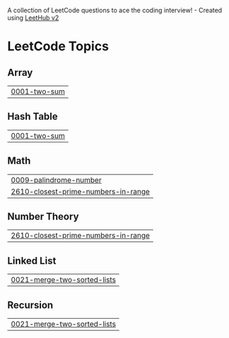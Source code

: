 A collection of LeetCode questions to ace the coding interview! - Created using [LeetHub v2](https://github.com/arunbhardwaj/LeetHub-2.0)
<!---LeetCode Topics Start-->
# LeetCode Topics
## Array
|  |
| ------- |
| [0001-two-sum](https://github.com/rujulmaind/LeetProblems/tree/master/0001-two-sum) |
## Hash Table
|  |
| ------- |
| [0001-two-sum](https://github.com/rujulmaind/LeetProblems/tree/master/0001-two-sum) |
## Math
|  |
| ------- |
| [0009-palindrome-number](https://github.com/rujulmaind/LeetProblems/tree/master/0009-palindrome-number) |
| [2610-closest-prime-numbers-in-range](https://github.com/rujulmaind/LeetProblems/tree/master/2610-closest-prime-numbers-in-range) |
## Number Theory
|  |
| ------- |
| [2610-closest-prime-numbers-in-range](https://github.com/rujulmaind/LeetProblems/tree/master/2610-closest-prime-numbers-in-range) |
## Linked List
|  |
| ------- |
| [0021-merge-two-sorted-lists](https://github.com/rujulmaind/LeetProblems/tree/master/0021-merge-two-sorted-lists) |
## Recursion
|  |
| ------- |
| [0021-merge-two-sorted-lists](https://github.com/rujulmaind/LeetProblems/tree/master/0021-merge-two-sorted-lists) |
<!---LeetCode Topics End-->